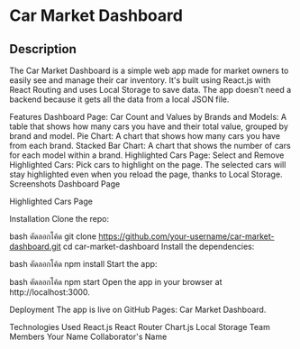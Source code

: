 # Car Market Dashboard

## Description
The Car Market Dashboard is a simple web app made for market owners to easily see and manage their car inventory. It's built using React.js with React Routing and uses Local Storage to save data. The app doesn't need a backend because it gets all the data from a local JSON file.

Features
Dashboard Page:
Car Count and Values by Brands and Models: A table that shows how many cars you have and their total value, grouped by brand and model.
Pie Chart: A chart that shows how many cars you have from each brand.
Stacked Bar Chart: A chart that shows the number of cars for each model within a brand.
Highlighted Cars Page:
Select and Remove Highlighted Cars: Pick cars to highlight on the page. The selected cars will stay highlighted even when you reload the page, thanks to Local Storage.
Screenshots
Dashboard Page

Highlighted Cars Page

Installation
Clone the repo:

bash
คัดลอกโค้ด
git clone https://github.com/your-username/car-market-dashboard.git
cd car-market-dashboard
Install the dependencies:

bash
คัดลอกโค้ด
npm install
Start the app:

bash
คัดลอกโค้ด
npm start
Open the app in your browser at http://localhost:3000.

Deployment
The app is live on GitHub Pages: Car Market Dashboard.

Technologies Used
React.js
React Router
Chart.js
Local Storage
Team Members
Your Name
Collaborator's Name
